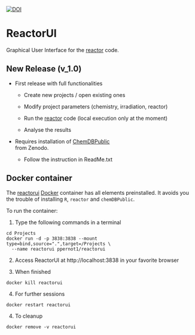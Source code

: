 [![DOI](https://zenodo.org/badge/165652991.svg)](https://zenodo.org/badge/latestdoi/165652991)

# ReactorUI
Graphical User Interface for the [reactor](https://github.com/ppernot/Reactor) 
code.

## New Release (v_1.0)

* First release with full functionalities

    + Create new projects / open existing ones
    
    + Modify project parameters (chemistry, irradiation, reactor)
    
    + Run the [reactor](https://github.com/ppernot/Reactor) code 
    (local execution only at the moment)
    
    + Analyse the results

* Requires installation of [ChemDBPublic](http://dx.doi.org/10.5281/zenodo.3946044)  
  from Zenodo. 
  
    + Follow the instruction in ReadMe.txt 

## Docker container

The [reactorui](https://hub.docker.com/repository/docker/ppernot1/reactorui)
[Docker](https://www.docker.com/) container has all elements preinstalled.
It avoids you the trouble of installing `R`, `reactor` and `chemDBPublic`.

To run the container:

1. Type the following commands in a terminal
```
cd Projects    
docker run -d -p 3838:3838 --mount type=bind,source=".",target=/Projects \
  --name reactorui ppernot1/reactorui
```      

2. Access ReactorUI at http://localhost:3838 in your favorite browser

3. When finished
```
docker kill reactorui
```

4. For further sessions
```
docker restart reactorui
```

4. To cleanup
```
docker remove -v reactorui
```

